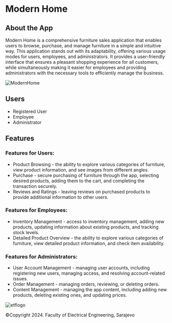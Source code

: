 # Modern Home

## About the App

Modern Home is a comprehensive furniture sales application that enables users to browse, purchase, and manage furniture in a simple and intuitive way. This application stands out with its adaptability, offering various usage modes for users, employees, and administrators. It provides a user-friendly interface that ensures a pleasant shopping experience for all customers, while simultaneously making it easier for employees and providing administrators with the necessary tools to efficiently manage the business.

![ModernHome](https://github.com/user-attachments/assets/81081d0c-8484-446d-85b9-e25511ff34d4)

## Users

- Registered User
- Employee
- Administrator

## Features

### Features for Users:

- Product Browsing - the ability to explore various categories of furniture, view product information, and see images from different angles.
- Purchase - secure purchasing of furniture through the app, selecting desired products, adding them to the cart, and completing the transaction securely.
- Reviews and Ratings - leaving reviews on purchased products to provide additional information to other users.

### Features for Employees:

- Inventory Management - access to inventory management, adding new products, updating information about existing products, and tracking stock levels.
- Detailed Product Overview - the ability to explore various categories of furniture, view detailed product information, and check item availability.

### Features for Administrators:

- User Account Management - managing user accounts, including registering new users, managing access, and resolving account-related issues.
- Order Management - managing orders, reviewing, or deleting orders.
- Content Management - managing the app content, including adding new products, deleting existing ones, and updating prices.

![etflogo](https://github.com/user-attachments/assets/84248f72-85a1-43cd-8d76-c94c4a0968c6)

©Copyright 2024. Faculty of Electrical Engineering, Sarajevo
